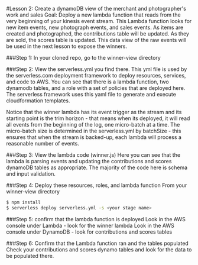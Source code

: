 #Lesson 2: Create a dynamoDB view of the merchant and photographer's work and sales
Goal: Deploy a new lambda function that reads from the very beginning of your kinesis event stream.  This Lambda function looks for new item events, new photograph events, and sales events.
As items are created and photographed, the contributions table will be updated.  As they are sold, the scores table is updated.  This data view of the raw events will be used in the next lesson to expose the winners.

###Step 1: In your cloned repo, go to the winner-view directory

###Step 2: View the serverless.yml you find there.
This yml file is used by the serverless.com deployment framework to deploy resources, services, and code to AWS.  You can see that there is a lambda function, two dynamodb tables, and a role with a set of policies that are deployed here.  The serverless framework uses this yaml file to generate and execute cloudformation templates.

Notice that the winner lambda has its event trigger as the stream and its starting point is the trim horizon - that means when its deployed, it will read all events from the beginning of the log, one micro-batch at a time.  The micro-batch size is determined in the serverless.yml by batchSize - this ensures that when the stream is backed-up, each lambda will process a reasonable number of events.

###Step 3: View the lambda code (winner.js)
Here you can see that the lambda is parsing events and updating the contributions and scores dynamoDB tables as appropriate.  The majority of the code here is schema and input validation.

###Step 4: Deploy these resources, roles, and lambda function
From your winner-view directory
```sh
$ npm install
$ serverless deploy serverless.yml -s <your stage name>
```
###Step 5: confirm that the lambda function is deployed
Look in the AWS console under Lambda - look for the winner lambda
Look in the AWS console under DynamoDB - look for contributions and scores tables

###Step 6: Confirm that the Lambda function ran and the tables populated
Check your contributions and scores dynamo tables and look for the data to be populated there.



